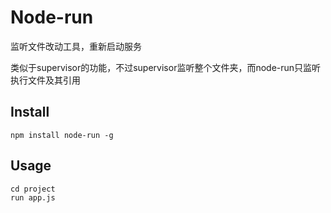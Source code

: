 # Node-run

监听文件改动工具，重新启动服务<br>

类似于supervisor的功能，不过supervisor监听整个文件夹，而node-run只监听执行文件及其引用

## Install
```
npm install node-run -g
```

## Usage
```
cd project
run app.js
```
